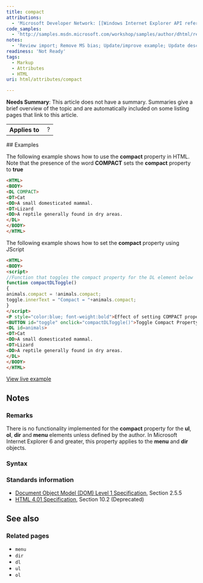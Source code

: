```yaml
---
title: compact
attributions:
  - 'Microsoft Developer Network: [[Windows Internet Explorer API reference](http://msdn.microsoft.com/en-us/library/ie/hh828809%28v=vs.85%29.aspx) Article]'
code_samples:
  - 'http://samples.msdn.microsoft.com/workshop/samples/author/dhtml/refs/compact.htm'
notes:
  - 'Review import; Remove MS bias; Update/improve example; Update descriptions; Fix lists & compatibility info'
readiness: 'Not Ready'
tags:
  - Markup
  - Attributes
  - HTML
uri: html/attributes/compact

---
```

**Needs Summary**: This article does not have a summary. Summaries give a brief overview of the topic and are automatically included on some listing pages that link to this article.

<table class="wikitable">
<tr>
<th>
Applies to

</th>
<td>
 ?

</td>
</tr>
</table>
## Examples

The following example shows how to use the **compact** property in HTML. Note that the presence of the word **COMPACT** sets the **compact** property to **true**

``` html
<HTML>
<BODY>
<DL COMPACT>
<DT>Cat
<DD>A small domesticated mammal.
<DT>Lizard
<DD>A reptile generally found in dry areas.
</DL>
</BODY>
</HTML>
```

The following example shows how to set the **compact** property using JScript

``` html
<HTML>
<BODY>
<script>
//Function that toggles the compact property for the DL element below
function compactDLToggle()
{
animals.compact = !animals.compact;
toggle.innerText = "Compact = "+animals.compact;
}
</script>
<P style="color:blue; font-weight:bold">Effect of setting COMPACT property for a DL element</P>
<BUTTON id="toggle" onclick="compactDLToggle()">Toggle Compact Property</BUTTON>
<DL id=animals>
<DT>Cat
<DD>A small domesticated mammal.
<DT>Lizard
<DD>A reptile generally found in dry areas.
</DL>
</BODY>
</HTML>
```

[View live example](http://samples.msdn.microsoft.com/workshop/samples/author/dhtml/refs/compact.htm)

## Notes

### Remarks

There is no functionality implemented for the **compact** property for the **ul**, **ol**, **dir** and **menu** elements unless defined by the author. In Microsoft Internet Explorer 6 and greater, this property applies to the **menu** and **dir** objects.

### Syntax

### Standards information

-   [Document Object Model (DOM) Level 1 Specification](http://go.microsoft.com/fwlink/p/?linkid=161725), Section 2.5.5
-   [HTML 4.01 Specification](http://go.microsoft.com/fwlink/p/?linkid=25320), Section 10.2 (Deprecated)

## See also

### Related pages

-   `menu`
-   `dir`
-   `dl`
-   `ul`
-   `ol`
